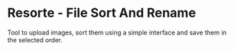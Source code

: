 Resorte - File Sort And Rename
==============================

Tool to upload images, sort them using a simple interface and save them in the selected order. 
